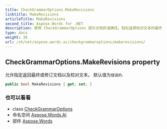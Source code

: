 ```yaml
---
title: CheckGrammarOptions.MakeRevisions
linktitle: MakeRevisions
articleTitle: MakeRevisions
second_title: Aspose.Words for .NET
description: 使用 CheckGrammarOptions 提升文档的准确性。轻松选择校对文本的最终版本或修订版本。提升清晰度和专业度！
type: docs
weight: 30
url: /zh/net/aspose.words.ai/checkgrammaroptions/makerevisions/
---
```

## CheckGrammarOptions.MakeRevisions property

允许指定返回最终或修订文档以及校对文本。 默认值为`错误的`.

```csharp
public bool MakeRevisions { get; set; }
```

### 也可以看看

* class [CheckGrammarOptions](../)
* 命名空间 [Aspose.Words.AI](../../../aspose.words.ai/)
* 部件 [Aspose.Words](../../../)
